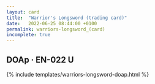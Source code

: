 ```yaml
---
layout: card
title:  "Warrior's Longsword (trading card)"
date:   2022-06-25 08:44:00 +0100
permalink: warriors-longsword_(card)
incomplete: true
---
```


## DOAp &middot; EN-022 U

{% include templates/warriors-longsword-doap.html %}